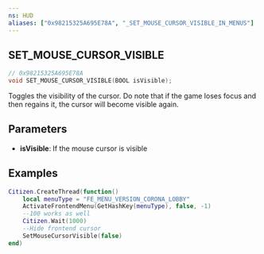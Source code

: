 ```yaml
---
ns: HUD
aliases: ["0x98215325A695E78A", "_SET_MOUSE_CURSOR_VISIBLE_IN_MENUS"]
---
```

## SET_MOUSE_CURSOR_VISIBLE

```c
// 0x98215325A695E78A
void SET_MOUSE_CURSOR_VISIBLE(BOOL isVisible);
```

Toggles the visibility of the cursor. Do note that if the game loses focus and then regains it, the cursor will become visible again.

## Parameters
* **isVisible**: If the mouse cursor is visible

## Examples
```lua
Citizen.CreateThread(function()
    local menuType = "FE_MENU_VERSION_CORONA_LOBBY"
    ActivateFrontendMenu(GetHashKey(menuType), false, -1)
    --100 works as well
    Citizen.Wait(1000)
    --Hide frontend cursor
    SetMouseCursorVisible(false)
end)
```
